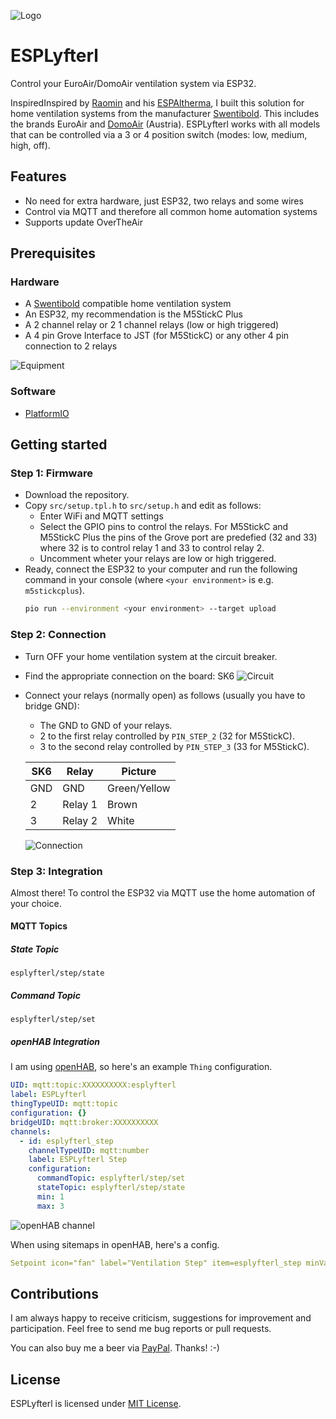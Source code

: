 ![Logo](https://raw.githubusercontent.com/dandjo/ESPLyfterl/main/doc/assets/logo.png)

# ESPLyfterl

Control your EuroAir/DomoAir ventilation system via ESP32.

InspiredInspired by [Raomin](https://github.com/raomin) and his [ESPAltherma](https://github.com/raomin/ESPAltherma), I built this solution for home ventilation systems from the manufacturer [Swentibold](https://www.swentibold.com/). This includes the brands EuroAir and [DomoAir](https://www.domoair.at/) (Austria). ESPLyfterl works with all models that can be controlled via a 3 or 4 position switch (modes: low, medium, high, off).

## Features

* No need for extra hardware, just ESP32, two relays and some wires
* Control via MQTT and therefore all common home automation systems
* Supports update OverTheAir

## Prerequisites

### Hardware

* A [Swentibold](https://www.swentibold.com/) compatible home ventilation system
* An ESP32, my recommendation is the M5StickC Plus
* A 2 channel relay or 2 1 channel relays (low or high triggered)
* A 4 pin Grove Interface to JST (for M5StickC) or any other 4 pin connection to 2 relays

![Equipment](https://raw.githubusercontent.com/dandjo/ESPLyfterl/main/doc/assets/img_equipment.jpg)

### Software

* [PlatformIO](https://platformio.org/)

## Getting started

### Step 1: Firmware

* Download the repository.
* Copy `src/setup.tpl.h` to `src/setup.h` and edit as follows:
  * Enter WiFi and MQTT settings
  * Select the GPIO pins to control the relays. For M5StickC and M5StickC Plus the pins of the Grove port are predefied (32 and 33) where 32 is to control relay 1 and 33 to control relay 2.
  * Uncomment wheter your relays are low or high triggered.
* Ready, connect the ESP32 to your computer and run the following command in your console (where `<your environment>` is e.g. `m5stickcplus`).
  ```sh
  pio run --environment <your environment> --target upload
  ```

### Step 2: Connection

* Turn OFF your home ventilation system at the circuit breaker.
* Find the appropriate connection on the board: SK6
  ![Circuit](https://raw.githubusercontent.com/dandjo/ESPLyfterl/main/doc/assets/schematic.png)
* Connect your relays (normally open) as follows (usually you have to bridge GND):
  * The GND to GND of your relays.
  * 2 to the first relay controlled by `PIN_STEP_2` (32 for M5StickC).
  * 3 to the second relay controlled by `PIN_STEP_3` (33 for M5StickC).

  | SK6 | Relay   | Picture        |
  | --- | ------- | -------------- |
  | GND | GND     | Green/Yellow   |
  | 2   | Relay 1 | Brown          |
  | 3   | Relay 2 | White          |

  ![Connection](https://raw.githubusercontent.com/dandjo/ESPLyfterl/main/doc/assets/img_connection.jpg)

### Step 3: Integration

Almost there! To control the ESP32 via MQTT use the home automation of your choice.

#### MQTT Topics

##### State Topic

`esplyfterl/step/state`

##### Command Topic

`esplyfterl/step/set`

##### openHAB Integration

I am using [openHAB](https://www.openhab.org/), so here's an example `Thing` configuration.

```yml
UID: mqtt:topic:XXXXXXXXXX:esplyfterl
label: ESPLyfterl
thingTypeUID: mqtt:topic
configuration: {}
bridgeUID: mqtt:broker:XXXXXXXXXX
channels:
  - id: esplyfterl_step
    channelTypeUID: mqtt:number
    label: ESPLyfterl Step
    configuration:
      commandTopic: esplyfterl/step/set
      stateTopic: esplyfterl/step/state
      min: 1
      max: 3
```

![openHAB channel](https://raw.githubusercontent.com/dandjo/ESPLyfterl/main/doc/assets/screenshot_openhab_channel.png)

When using sitemaps in openHAB, here's a config.

```yml
Setpoint icon="fan" label="Ventilation Step" item=esplyfterl_step minValue=1 maxValue=3 step=1
```

## Contributions

I am always happy to receive criticism, suggestions for improvement and participation. Feel free to send me bug reports or pull requests.

You can also buy me a beer via [PayPal](https://paypal.me/danielpernold).
Thanks! :-)

## License

ESPLyfterl is licensed under [MIT License](https://mit-license.org/).